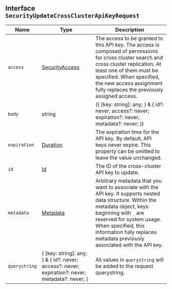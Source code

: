 ## Interface `SecurityUpdateCrossClusterApiKeyRequest`

| Name | Type | Description |
| - | - | - |
| `access` | [SecurityAccess](./SecurityAccess.md) | The access to be granted to this API key. The access is composed of permissions for cross cluster search and cross cluster replication. At least one of them must be specified. When specified, the new access assignment fully replaces the previously assigned access. |
| `body` | string | ({ [key: string]: any; } & { id?: never; access?: never; expiration?: never; metadata?: never; }) | All values in `body` will be added to the request body. |
| `expiration` | [Duration](./Duration.md) | The expiration time for the API key. By default, API keys never expire. This property can be omitted to leave the value unchanged. |
| `id` | [Id](./Id.md) | The ID of the cross-cluster API key to update. |
| `metadata` | [Metadata](./Metadata.md) | Arbitrary metadata that you want to associate with the API key. It supports nested data structure. Within the metadata object, keys beginning with `_` are reserved for system usage. When specified, this information fully replaces metadata previously associated with the API key. |
| `querystring` | { [key: string]: any; } & { id?: never; access?: never; expiration?: never; metadata?: never; } | All values in `querystring` will be added to the request querystring. |
